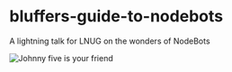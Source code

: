 bluffers-guide-to-nodebots
==========================

A lightning talk for LNUG on the wonders of NodeBots

![Johnny five is your friend](https://cloud.githubusercontent.com/assets/58871/13874263/ae511b7c-ecee-11e5-91bc-8e9998c018de.png)
